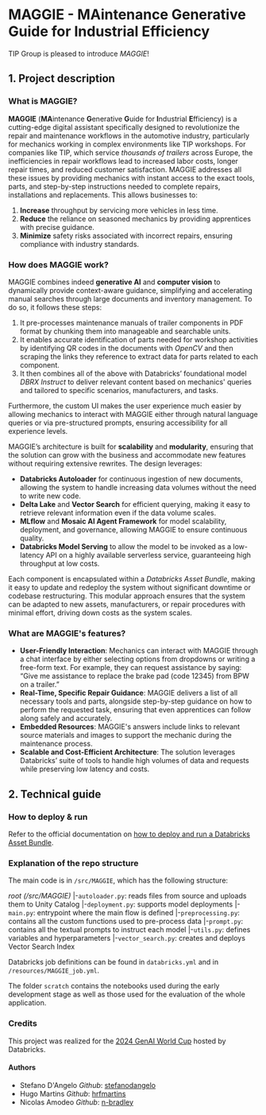 # MAGGIE - MAintenance Generative Guide for Industrial Efficiency

TIP Group is pleased to introduce *MAGGIE*!

## 1. Project description
### What is MAGGIE?
**MAGGIE** (**MA**intenance **G**enerative **G**uide for **I**ndustrial **E**fficiency) is a cutting-edge digital assistant specifically designed to revolutionize the repair and maintenance workflows in the automotive industry, particularly for mechanics working in complex environments like TIP workshops. 
For companies like TIP, which service *thousands of trailers* across Europe, the inefficiencies in repair workflows lead to increased labor costs, longer repair times, and reduced customer satisfaction. MAGGIE addresses all these issues by providing mechanics with instant access to the exact tools, parts, and step-by-step instructions needed to complete repairs, installations and replacements. 
This allows businesses to: 
1. **Increase** throughput by servicing more vehicles in less time. 
2. **Reduce** the reliance on seasoned mechanics by providing apprentices with precise guidance. 
3. **Minimize** safety risks associated with incorrect repairs, ensuring compliance with industry standards. 

### How does MAGGIE work? 
MAGGIE combines indeed **generative AI** and **computer vision** to dynamically provide context-aware guidance, simplifying and accelerating manual searches through large documents and inventory management. 
To do so, it follows these steps:
1. It pre-processes maintenance manuals of trailer components in PDF format by chunking them into manageable and searchable units.
2. It enables accurate identification of parts needed for workshop activities by identifying QR codes in the documents with *OpenCV* and then scraping the links they reference to extract data for parts related to each component. 
3. It then combines all of the above with Databricks’ foundational model *DBRX Instruct* to deliver relevant content based on mechanics' queries and tailored to specific scenarios, manufacturers, and tasks. 

Furthermore, the custom UI makes the user experience much easier by allowing mechanics to interact with MAGGIE either through natural language queries or via pre-structured prompts, ensuring accessibility for all experience levels. 

MAGGIE’s architecture is built for **scalability** and **modularity**, ensuring that the solution can grow with the business and accommodate new features without requiring extensive rewrites. 
The design leverages: 
- **Databricks Autoloader** for continuous ingestion of new documents, allowing the system to handle increasing data volumes without the need to write new code. 
- **Delta Lake** and **Vector Search** for efficient querying, making it easy to retrieve relevant information even if the data volume scales. 
- **MLflow** and **Mosaic AI Agent Framework** for model scalability, deployment, and governance, allowing MAGGIE to ensure continuous quality. 
- **Databricks Model Serving** to allow the model to be invoked as a low-latency API on a highly available serverless service, guaranteeing high throughput at low costs. 

Each component is encapsulated within a *Databricks Asset Bundle*, making it easy to update and redeploy the system without significant downtime or codebase restructuring. This modular approach ensures that the system can be adapted to new assets, manufacturers, or repair procedures with minimal effort, driving down costs as the system scales.

### What are MAGGIE's features?
- **User-Friendly Interaction**: Mechanics can interact with MAGGIE through a chat interface by either selecting options from dropdowns or writing a free-form text. For example, they can request assistance by saying: “Give me assistance to replace the brake pad (code 12345) from BPW on a trailer.”
- **Real-Time, Specific Repair Guidance**: MAGGIE delivers a list of all necessary tools and parts, alongside step-by-step guidance on how to perform the requested task, ensuring that even apprentices can follow along safely and accurately.
- **Embedded Resources**: MAGGIE's answers include links to relevant source materials and images to support the mechanic during the maintenance process.
- **Scalable and Cost-Efficient Architecture**: The solution leverages Databricks’ suite of tools to handle high volumes of data and requests while preserving low latency and costs.


## 2. Technical guide
### How to deploy & run
Refer to the official documentation on [how to deploy and run a Databricks Asset Bundle](https://docs.databricks.com/en/dev-tools/bundles/python-wheel.html).

### Explanation of the repo structure
The main code is in `/src/MAGGIE`, which has the following structure:

*root (/src/MAGGIE)*
|-`autoloader.py`: reads files from source and uploads them to Unity Catalog
|-`deployment.py`: supports model deployments
|-`main.py`: entrypoint where the main flow is defined 
|-`preprocessing.py`: contains all the custom functions used to pre-process data
|-`prompt.py`: contains all the textual prompts to instruct each model
|-`utils.py`: defines variables and hyperparameters
|-`vector_search.py`: creates and deploys Vector Search Index

Databricks job definitions can be found in `databricks.yml` and in `/resources/MAGGIE_job.yml`.

The folder `scratch` contains the notebooks used during the early development stage as well as those used for the evaluation of the whole application.


### Credits
This project was realized for the [2024 GenAI World Cup](https://hackathon.stackup.dev/web/events/generative-ai-world-cup-2024-so-you-think-you-can-hack) hosted by Databricks.

#### Authors
- Stefano D'Angelo
*Github*: [stefanodangelo](https://github.com/stefanodangelo)
- Hugo Martins
*Github*: [hrfmartins](https://github.com/hrfmartins)
- Nicolas Amodeo
*Github*: [n-bradley](https://github.com/n-bradley/)